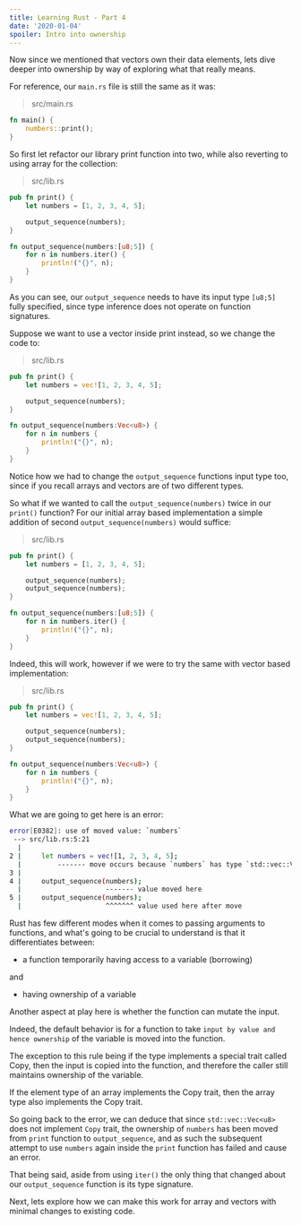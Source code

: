 ```yaml
---
title: Learning Rust - Part 4
date: '2020-01-04'
spoiler: Intro into ownership
---
```


Now since we mentioned that vectors own their data elements, lets dive deeper into ownership by way of exploring what that really means.

For reference, our `main.rs` file is still the same as it was:
> src/main.rs
```rust
fn main() {
    numbers::print();
}
```

So first let refactor our library print function into two, while also reverting to using array for the collection:
> src/lib.rs
```rust
pub fn print() {
    let numbers = [1, 2, 3, 4, 5];

    output_sequence(numbers);
}

fn output_sequence(numbers:[u8;5]) {
    for n in numbers.iter() {
        println!("{}", n);
    }
}
```

As you can see, our `output_sequence` needs to have its input type `[u8;5]` fully specified,
since type inference does not operate on function signatures.

Suppose we want to use a vector inside print instead, so we change the code to:
> src/lib.rs
```rust
pub fn print() {
    let numbers = vec![1, 2, 3, 4, 5];

    output_sequence(numbers);
}

fn output_sequence(numbers:Vec<u8>) {
    for n in numbers {
        println!("{}", n);
    }
}
```
Notice how we had to change the `output_sequence` functions input type too,
since if you recall arrays and vectors are of two different types.

So what if we wanted to call the `output_sequence(numbers)` twice in our `print()` function?
For our initial array based implementation a simple addition of second `output_sequence(numbers)` would suffice:
> src/lib.rs
```rust
pub fn print() {
    let numbers = [1, 2, 3, 4, 5];

    output_sequence(numbers);
    output_sequence(numbers);
}

fn output_sequence(numbers:[u8;5]) {
    for n in numbers.iter() {
        println!("{}", n);
    }
}
```

Indeed, this will work, however if we were to try the same with vector based implementation:
> src/lib.rs
```rust
pub fn print() {
    let numbers = vec![1, 2, 3, 4, 5];

    output_sequence(numbers);
    output_sequence(numbers);
}

fn output_sequence(numbers:Vec<u8>) {
    for n in numbers {
        println!("{}", n);
    }
}
```
What we are going to get here is an error:
```bash
error[E0382]: use of moved value: `numbers`
 --> src/lib.rs:5:21
  |
2 |     let numbers = vec![1, 2, 3, 4, 5];
  |         ------- move occurs because `numbers` has type `std::vec::Vec<u8>`, which does not implement the `Copy` trait
3 |
4 |     output_sequence(numbers);
  |                     ------- value moved here
5 |     output_sequence(numbers);
  |                     ^^^^^^^ value used here after move
```

Rust has few different modes when it comes to passing arguments to functions,
and what's going to be crucial to understand is that it differentiates between:
- a function temporarily having access to a variable (borrowing)

and

- having ownership of a variable

Another aspect at play here is whether the function can mutate the input.

Indeed, the default behavior is for a function to take `input by value and hence ownership` of the variable is moved into the function.

The exception to this rule being if the type implements a special trait called Copy,
then the input is copied into the function,
and therefore the caller still maintains ownership of the variable.
 
If the element type of an array implements the Copy trait,
then the array type also implements the Copy trait.

So going back to the error, we can deduce that since `std::vec::Vec<u8>` does not implement `Copy` trait,
the ownership of `numbers` has been moved from `print` function to `output_sequence`,
and as such the subsequent attempt to use `numbers` again inside the `print` function has failed and cause an error.

That being said, aside from using `iter()` the only thing that changed about our `output_sequence` function is its type signature.

Next, lets explore how we can make this work for array and vectors with minimal changes to existing code.

